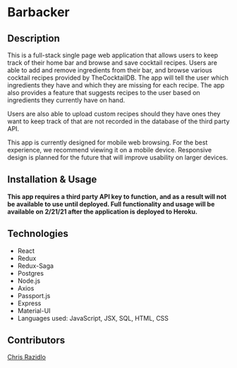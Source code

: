 # Barbacker

## Description

This is a full-stack single page web application that allows users to keep track of their home bar and browse and save cocktail recipes. Users are able to add and remove ingredients from their bar, and browse various cocktail recipes provided by TheCocktailDB. The app will tell the user which ingredients they have and which they are missing for each recipe. The app also provides a feature that suggests recipes to the user based on ingredients they currently have on hand.

Users are also able to upload custom recipes should they have ones they want to keep track of that are not recorded in the database of the third party API.

This app is currently designed for mobile web browsing. For the best experience, we recommend viewing it on a mobile device. Responsive design is planned for the future that will improve usability on larger devices.

## Installation & Usage

**This app requires a third party API key to function, and as a result will not be available to use until deployed. Full functionality and usage will be available on 2/21/21 after the application is deployed to Heroku.**

## Technologies

- React
- Redux
- Redux-Saga
- Postgres
- Node.js
- Axios
- Passport.js
- Express
- Material-UI
- Languages used: JavaScript, JSX, SQL, HTML, CSS

## Contributors

[Chris Razidlo](https://github.com/cdraz)
